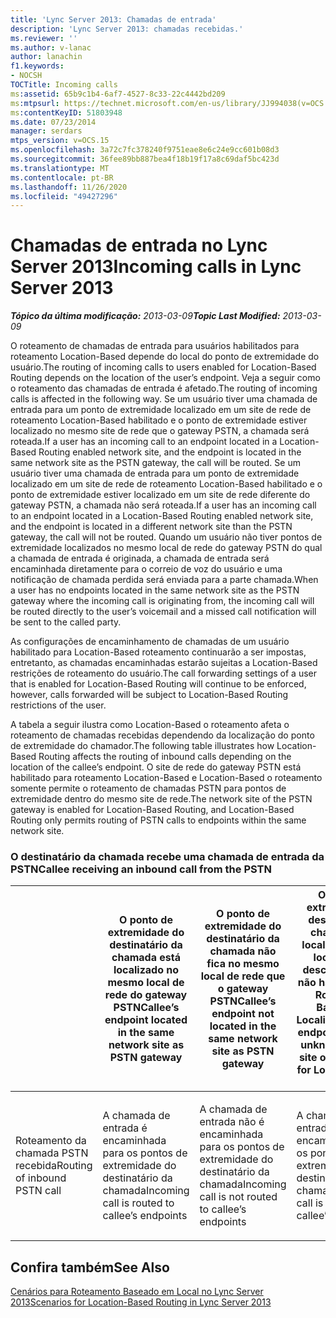 ```yaml
---
title: 'Lync Server 2013: Chamadas de entrada'
description: 'Lync Server 2013: chamadas recebidas.'
ms.reviewer: ''
ms.author: v-lanac
author: lanachin
f1.keywords:
- NOCSH
TOCTitle: Incoming calls
ms:assetid: 65b9c1b4-6af7-4527-8c33-22c4442bd209
ms:mtpsurl: https://technet.microsoft.com/en-us/library/JJ994038(v=OCS.15)
ms:contentKeyID: 51803948
ms.date: 07/23/2014
manager: serdars
mtps_version: v=OCS.15
ms.openlocfilehash: 3a72c7fc378240f9751eae8e6c24e9cc601b08d3
ms.sourcegitcommit: 36fee89bb887bea4f18b19f17a8c69daf5bc423d
ms.translationtype: MT
ms.contentlocale: pt-BR
ms.lasthandoff: 11/26/2020
ms.locfileid: "49427296"
---
```

# <a name="incoming-calls-in-lync-server-2013"></a><span data-ttu-id="ac38f-103">Chamadas de entrada no Lync Server 2013</span><span class="sxs-lookup"><span data-stu-id="ac38f-103">Incoming calls in Lync Server 2013</span></span>

<div data-xmlns="http://www.w3.org/1999/xhtml">

<div class="topic" data-xmlns="http://www.w3.org/1999/xhtml" data-msxsl="urn:schemas-microsoft-com:xslt" data-cs="https://msdn.microsoft.com/">

<div data-asp="https://msdn2.microsoft.com/asp">



</div>

<div id="mainSection">

<div id="mainBody"><span data-ttu-id="ac38f-104">

<span> </span></span><span class="sxs-lookup"><span data-stu-id="ac38f-104">

<span> </span></span></span>

<span data-ttu-id="ac38f-105">_**Tópico da última modificação:** 2013-03-09_</span><span class="sxs-lookup"><span data-stu-id="ac38f-105">_**Topic Last Modified:** 2013-03-09_</span></span>

<span data-ttu-id="ac38f-106">O roteamento de chamadas de entrada para usuários habilitados para roteamento Location-Based depende do local do ponto de extremidade do usuário.</span><span class="sxs-lookup"><span data-stu-id="ac38f-106">The routing of incoming calls to users enabled for Location-Based Routing depends on the location of the user’s endpoint.</span></span> <span data-ttu-id="ac38f-107">Veja a seguir como o roteamento das chamadas de entrada é afetado.</span><span class="sxs-lookup"><span data-stu-id="ac38f-107">The routing of incoming calls is affected in the following way.</span></span> <span data-ttu-id="ac38f-108">Se um usuário tiver uma chamada de entrada para um ponto de extremidade localizado em um site de rede de roteamento Location-Based habilitado e o ponto de extremidade estiver localizado no mesmo site de rede que o gateway PSTN, a chamada será roteada.</span><span class="sxs-lookup"><span data-stu-id="ac38f-108">If a user has an incoming call to an endpoint located in a Location-Based Routing enabled network site, and the endpoint is located in the same network site as the PSTN gateway, the call will be routed.</span></span> <span data-ttu-id="ac38f-109">Se um usuário tiver uma chamada de entrada para um ponto de extremidade localizado em um site de rede de roteamento Location-Based habilitado e o ponto de extremidade estiver localizado em um site de rede diferente do gateway PSTN, a chamada não será roteada.</span><span class="sxs-lookup"><span data-stu-id="ac38f-109">If a user has an incoming call to an endpoint located in a Location-Based Routing enabled network site, and the endpoint is located in a different network site than the PSTN gateway, the call will not be routed.</span></span> <span data-ttu-id="ac38f-110">Quando um usuário não tiver pontos de extremidade localizados no mesmo local de rede do gateway PSTN do qual a chamada de entrada é originada, a chamada de entrada será encaminhada diretamente para o correio de voz do usuário e uma notificação de chamada perdida será enviada para a parte chamada.</span><span class="sxs-lookup"><span data-stu-id="ac38f-110">When a user has no endpoints located in the same network site as the PSTN gateway where the incoming call is originating from, the incoming call will be routed directly to the user’s voicemail and a missed call notification will be sent to the called party.</span></span>

<span data-ttu-id="ac38f-111">As configurações de encaminhamento de chamadas de um usuário habilitado para Location-Based roteamento continuarão a ser impostas, entretanto, as chamadas encaminhadas estarão sujeitas a Location-Based restrições de roteamento do usuário.</span><span class="sxs-lookup"><span data-stu-id="ac38f-111">The call forwarding settings of a user that is enabled for Location-Based Routing will continue to be enforced, however, calls forwarded will be subject to Location-Based Routing restrictions of the user.</span></span>

<span data-ttu-id="ac38f-112">A tabela a seguir ilustra como Location-Based o roteamento afeta o roteamento de chamadas recebidas dependendo da localização do ponto de extremidade do chamador.</span><span class="sxs-lookup"><span data-stu-id="ac38f-112">The following table illustrates how Location-Based Routing affects the routing of inbound calls depending on the location of the callee’s endpoint.</span></span> <span data-ttu-id="ac38f-113">O site de rede do gateway PSTN está habilitado para roteamento Location-Based e Location-Based o roteamento somente permite o roteamento de chamadas PSTN para pontos de extremidade dentro do mesmo site de rede.</span><span class="sxs-lookup"><span data-stu-id="ac38f-113">The network site of the PSTN gateway is enabled for Location-Based Routing, and Location-Based Routing only permits routing of PSTN calls to endpoints within the same network site.</span></span>

### <a name="callee-receiving-an-inbound-call-from-the-pstn"></a><span data-ttu-id="ac38f-114">O destinatário da chamada recebe uma chamada de entrada da PSTN</span><span class="sxs-lookup"><span data-stu-id="ac38f-114">Callee receiving an inbound call from the PSTN</span></span>

<table>
<colgroup>
<col style="width: 25%" />
<col style="width: 25%" />
<col style="width: 25%" />
<col style="width: 25%" />
</colgroup>
<thead>
<tr class="header">
<th></th>
<th><span data-ttu-id="ac38f-115">O ponto de extremidade do destinatário da chamada está localizado no mesmo local de rede do gateway PSTN</span><span class="sxs-lookup"><span data-stu-id="ac38f-115">Callee’s endpoint located in the same network site as PSTN gateway</span></span></th>
<th><span data-ttu-id="ac38f-116">O ponto de extremidade do destinatário da chamada não fica no mesmo local de rede que o gateway PSTN</span><span class="sxs-lookup"><span data-stu-id="ac38f-116">Callee’s endpoint not located in the same network site as PSTN gateway</span></span></th>
<th><span data-ttu-id="ac38f-117">O ponto de extremidade do destinatário da chamada está localizado em um local de rede desconhecido ou não habilitado para Roteamento Baseado na Localização</span><span class="sxs-lookup"><span data-stu-id="ac38f-117">Callee’s endpoint located in unknown network site or not enabled for Location-Based Routing</span></span></th>
</tr>
</thead>
<tbody>
<tr class="odd">
<td><p><span data-ttu-id="ac38f-118">Roteamento da chamada PSTN recebida</span><span class="sxs-lookup"><span data-stu-id="ac38f-118">Routing of inbound PSTN call</span></span></p></td>
<td><p><span data-ttu-id="ac38f-119">A chamada de entrada é encaminhada para os pontos de extremidade do destinatário da chamada</span><span class="sxs-lookup"><span data-stu-id="ac38f-119">Incoming call is routed to callee’s endpoints</span></span></p></td>
<td><p><span data-ttu-id="ac38f-120">A chamada de entrada não é encaminhada para os pontos de extremidade do destinatário da chamada</span><span class="sxs-lookup"><span data-stu-id="ac38f-120">Incoming call is not routed to callee’s endpoints</span></span></p></td>
<td><p><span data-ttu-id="ac38f-121">A chamada de entrada não é encaminhada para os pontos de extremidade do destinatário da chamada</span><span class="sxs-lookup"><span data-stu-id="ac38f-121">Incoming call is not routed to callee’s endpoints</span></span></p></td>
</tr>
</tbody>
</table>

  

<div>

## <a name="see-also"></a><span data-ttu-id="ac38f-122">Confira também</span><span class="sxs-lookup"><span data-stu-id="ac38f-122">See Also</span></span>


[<span data-ttu-id="ac38f-123">Cenários para Roteamento Baseado em Local no Lync Server 2013</span><span class="sxs-lookup"><span data-stu-id="ac38f-123">Scenarios for Location-Based Routing in Lync Server 2013</span></span>](lync-server-2013-scenarios-for-location-based-routing.md)  
  

<span data-ttu-id="ac38f-124"></div>

</div>

<span> </span>

</div>

</div>

</span><span class="sxs-lookup"><span data-stu-id="ac38f-124"></div>

</div>

<span> </span>

</div>

</div>

</span></span></div>

